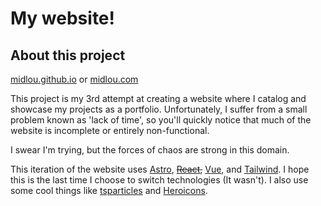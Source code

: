 # My website!

## About this project

[midlou.github.io](https://midlou.github.io/)
or
[midlou.com](https://midlou.com)

This project is my 3rd attempt at creating a website where I catalog and showcase my projects as a portfolio. Unfortunately, I suffer from a small problem known as 'lack of time', so you'll quickly notice that much of the website is incomplete or entirely non-functional. 

I swear I'm trying, but the forces of chaos are strong in this domain.

This iteration of the website uses [Astro](https://astro.build/), ~~[React](https://react.dev/),~~ [Vue](https://vuejs.org/), and [Tailwind](https://tailwindcss.com/). I hope this is the last time I choose to switch technologies (It wasn't). I also use some cool things like [tsparticles](https://particles.js.org/) and [Heroicons](https://heroicons.com/).
